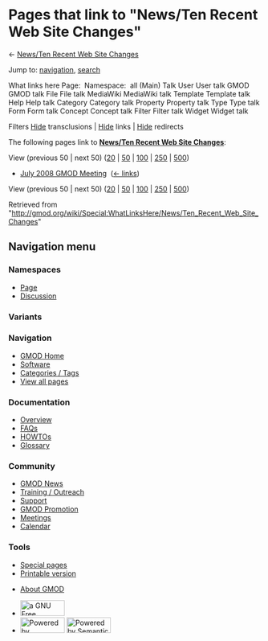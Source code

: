 <div id="mw-page-base" class="noprint">

</div>

<div id="mw-head-base" class="noprint">

</div>

<div id="content" class="mw-body" role="main">

<span id="top"></span>

<div id="mw-js-message" style="display:none;">

</div>



# <span dir="auto">Pages that link to "News/Ten Recent Web Site Changes"</span>

<div id="bodyContent">

<div id="contentSub">

← [News/Ten Recent Web Site
Changes](/wiki/News/Ten_Recent_Web_Site_Changes "News/Ten Recent Web Site Changes")

</div>

<div id="jump-to-nav" class="mw-jump">

Jump to: [navigation](#mw-navigation), [search](#p-search)

</div>

<div id="mw-content-text">

What links here Page:  Namespace:  all (Main) Talk User User talk GMOD
GMOD talk File File talk MediaWiki MediaWiki talk Template Template talk
Help Help talk Category Category talk Property Property talk Type Type
talk Form Form talk Concept Concept talk Filter Filter talk Widget
Widget talk

Filters
[Hide](/mediawiki/index.php?title=Special:WhatLinksHere/News/Ten_Recent_Web_Site_Changes&hidetrans=1 "Special:WhatLinksHere/News/Ten Recent Web Site Changes")
transclusions \|
[Hide](/mediawiki/index.php?title=Special:WhatLinksHere/News/Ten_Recent_Web_Site_Changes&hidelinks=1 "Special:WhatLinksHere/News/Ten Recent Web Site Changes")
links \|
[Hide](/mediawiki/index.php?title=Special:WhatLinksHere/News/Ten_Recent_Web_Site_Changes&hideredirs=1 "Special:WhatLinksHere/News/Ten Recent Web Site Changes")
redirects

The following pages link to **[News/Ten Recent Web Site
Changes](/wiki/News/Ten_Recent_Web_Site_Changes "News/Ten Recent Web Site Changes")**:

View (previous 50 \| next 50)
([20](/mediawiki/index.php?title=Special:WhatLinksHere/News/Ten_Recent_Web_Site_Changes&limit=20 "Special:WhatLinksHere/News/Ten Recent Web Site Changes")
\|
[50](/mediawiki/index.php?title=Special:WhatLinksHere/News/Ten_Recent_Web_Site_Changes&limit=50 "Special:WhatLinksHere/News/Ten Recent Web Site Changes")
\|
[100](/mediawiki/index.php?title=Special:WhatLinksHere/News/Ten_Recent_Web_Site_Changes&limit=100 "Special:WhatLinksHere/News/Ten Recent Web Site Changes")
\|
[250](/mediawiki/index.php?title=Special:WhatLinksHere/News/Ten_Recent_Web_Site_Changes&limit=250 "Special:WhatLinksHere/News/Ten Recent Web Site Changes")
\|
[500](/mediawiki/index.php?title=Special:WhatLinksHere/News/Ten_Recent_Web_Site_Changes&limit=500 "Special:WhatLinksHere/News/Ten Recent Web Site Changes"))

- [July 2008 GMOD
  Meeting](/wiki/July_2008_GMOD_Meeting "July 2008 GMOD Meeting") ‎
  <span class="mw-whatlinkshere-tools">([←
  links](/mediawiki/index.php?title=Special:WhatLinksHere&target=July+2008+GMOD+Meeting "Special:WhatLinksHere"))</span>

View (previous 50 \| next 50)
([20](/mediawiki/index.php?title=Special:WhatLinksHere/News/Ten_Recent_Web_Site_Changes&limit=20 "Special:WhatLinksHere/News/Ten Recent Web Site Changes")
\|
[50](/mediawiki/index.php?title=Special:WhatLinksHere/News/Ten_Recent_Web_Site_Changes&limit=50 "Special:WhatLinksHere/News/Ten Recent Web Site Changes")
\|
[100](/mediawiki/index.php?title=Special:WhatLinksHere/News/Ten_Recent_Web_Site_Changes&limit=100 "Special:WhatLinksHere/News/Ten Recent Web Site Changes")
\|
[250](/mediawiki/index.php?title=Special:WhatLinksHere/News/Ten_Recent_Web_Site_Changes&limit=250 "Special:WhatLinksHere/News/Ten Recent Web Site Changes")
\|
[500](/mediawiki/index.php?title=Special:WhatLinksHere/News/Ten_Recent_Web_Site_Changes&limit=500 "Special:WhatLinksHere/News/Ten Recent Web Site Changes"))

</div>

<div class="printfooter">

Retrieved from
"<http://gmod.org/wiki/Special:WhatLinksHere/News/Ten_Recent_Web_Site_Changes>"

</div>

<div id="catlinks" class="catlinks catlinks-allhidden">

</div>

<div class="visualClear">

</div>

</div>

</div>

<div id="mw-navigation">

## Navigation menu

<div id="mw-head">



<div id="left-navigation">

<div id="p-namespaces" class="vectorTabs" role="navigation"
aria-labelledby="p-namespaces-label">

### Namespaces

- <span id="ca-nstab-main"><a href="/wiki/News/Ten_Recent_Web_Site_Changes" accesskey="c"
  title="View the content page [c]">Page</a></span>
- <span id="ca-talk"><a
  href="/mediawiki/index.php?title=Talk:News/Ten_Recent_Web_Site_Changes&amp;action=edit&amp;redlink=1"
  accesskey="t"
  title="Discussion about the content page [t]">Discussion</a></span>

</div>

<div id="p-variants" class="vectorMenu emptyPortlet" role="navigation"
aria-labelledby="p-variants-label">

### 

### Variants[](#)

<div class="menu">

</div>

</div>

</div>

<div id="right-navigation">





</div>



</div>

</div>

</div>

<div id="mw-panel">

<div id="p-logo" role="banner">

<a href="/wiki/Main_Page"
style="background-image: url(http://gmod.org/images/GMOD-cogs.png);"
title="Visit the main page"></a>

</div>

<div id="p-Navigation" class="portal" role="navigation"
aria-labelledby="p-Navigation-label">

### Navigation

<div class="body">

- <span id="n-GMOD-Home">[GMOD Home](/wiki/Main_Page)</span>
- <span id="n-Software">[Software](/wiki/GMOD_Components)</span>
- <span id="n-Categories-.2F-Tags">[Categories /
  Tags](/wiki/Categories)</span>
- <span id="n-View-all-pages">[View all
  pages](/wiki/Special:AllPages)</span>

</div>

</div>

<div id="p-Documentation" class="portal" role="navigation"
aria-labelledby="p-Documentation-label">

### Documentation

<div class="body">

- <span id="n-Overview">[Overview](/wiki/Overview)</span>
- <span id="n-FAQs">[FAQs](/wiki/Category:FAQ)</span>
- <span id="n-HOWTOs">[HOWTOs](/wiki/Category:HOWTO)</span>
- <span id="n-Glossary">[Glossary](/wiki/Glossary)</span>

</div>

</div>

<div id="p-Community" class="portal" role="navigation"
aria-labelledby="p-Community-label">

### Community

<div class="body">

- <span id="n-GMOD-News">[GMOD News](/wiki/GMOD_News)</span>
- <span id="n-Training-.2F-Outreach">[Training /
  Outreach](/wiki/Training_and_Outreach)</span>
- <span id="n-Support">[Support](/wiki/Support)</span>
- <span id="n-GMOD-Promotion">[GMOD
  Promotion](/wiki/GMOD_Promotion)</span>
- <span id="n-Meetings">[Meetings](/wiki/Meetings)</span>
- <span id="n-Calendar">[Calendar](/wiki/Calendar)</span>

</div>

</div>

<div id="p-tb" class="portal" role="navigation"
aria-labelledby="p-tb-label">

### Tools

<div class="body">

- <span id="t-specialpages"><a href="/wiki/Special:SpecialPages" accesskey="q"
  title="A list of all special pages [q]">Special pages</a></span>
- <span id="t-print"><a
  href="/mediawiki/index.php?title=Special:WhatLinksHere/News/Ten_Recent_Web_Site_Changes&amp;printable=yes"
  rel="alternate" accesskey="p"
  title="Printable version of this page [p]">Printable version</a></span>

</div>

</div>

</div>

</div>

<div id="footer" role="contentinfo">

- <span id="footer-places-about">[About
  GMOD](/wiki/GMOD:About "GMOD:About")</span>

<!-- -->

- <span id="footer-copyrightico">[<img src="http://www.gnu.org/graphics/gfdl-logo-small.png" width="88"
  height="31" alt="a GNU Free Documentation License" />](http://www.gnu.org/licenses/fdl-1.3.html)</span>
- <span id="footer-poweredbyico">[<img src="/mediawiki/skins/common/images/poweredby_mediawiki_88x31.png"
  width="88" height="31" alt="Powered by MediaWiki" />](//www.mediawiki.org/)
  [<img
  src="/mediawiki/extensions/SemanticMediaWiki/includes/../resources/images/smw_button.png"
  width="88" height="31" alt="Powered by Semantic MediaWiki" />](https://www.semantic-mediawiki.org/wiki/Semantic_MediaWiki)</span>

<div style="clear:both">

</div>

</div>
